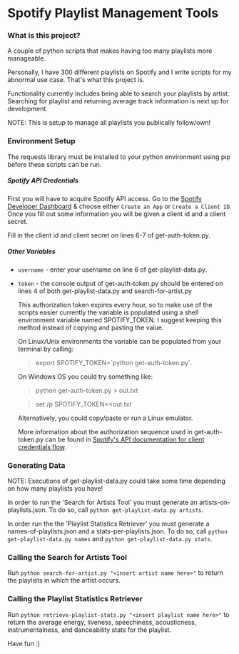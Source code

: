# Spotify Playlist Management Tools

### What is this project?

A couple of python scripts that makes having too many playlists more manageable.

Personally, I have 300 different playlists on Spotify and I write scripts for my abnormal use case.  That's what this project is.

Functionality currently includes being able to search your playlists by artist.
Searching for playlist and returning average track information is next up for development.

NOTE: This is setup to manage all playlists you publically follow/own!

### Environment Setup

The requests library must be installed to your python environment using pip before these scripts can be run.

##### Spotify API Credentials

First you will have to acquire Spotify API access.  Go to the [Spotify Developer Dashboard](https://developer.spotify.com/dashboard/)
& choose either `Create an App` or `Create a Client ID`.  Once you fill out some information you will be given a client id and a client secret.

Fill in the client id and client secret on lines 6-7 of get-auth-token.py.

##### Other Variables

- `username` - enter your username on line 6 of get-playlist-data.py.

-  `token` - the console output of get-auth-token.py should be entered on lines 4 of both get-playlist-data.py and search-for-artist.py

    This authorization token expires every hour, so to make use of the scripts easier currently the variable is populated using a shell environment variable named SPOTIFY_TOKEN. I suggest keeping this method instead of copying and pasting the value.

    On Linux/Unix environments the  variable can be populated from your terminal by calling:
    > export SPOTIFY_TOKEN=\`python get-auth-token.py\`.

    On Windows OS you could try something like:
    > python get-auth-token.py > out.txt

    > set /p SPOTIFY_TOKEN=<out.txt

    Alternatively, you could copy/paste or run a Linux emulator.

    More information about the authorization sequence used in get-auth-token.py can be found in [Spotify's API documentation for client credentials flow](https://developer.spotify.com/documentation/general/guides/authorization-guide/#client-credentials-flow).

### Generating Data

NOTE: Executions of get-playlist-data.py could take some time depending on how many playlists you have!

In order to run the 'Search for Artists Tool' you must generate an artists-on-playlists.json.  To do so, call ```python get-playlist-data.py artists```.  

In order run the the 'Playlist Statistics Retriever' you must generate a names-of-playlists.json and a stats-per-playlists.json.  To do so, call ```python get-playlist-data.py names``` and ```python get-playlist-data.py stats```.

### Calling the Search for Artists Tool

Run ```python search-for-artist.py "<insert artist name here>"``` to return the playlists in which the artist occurs.

### Calling the Playlist Statistics Retriever

Run ```python retrieve-playlist-stats.py "<insert playlist name here>"``` to return the average energy, liveness, speechiness, acousticness, instrumentalness, and danceability stats for the playlist.

Have fun :)
